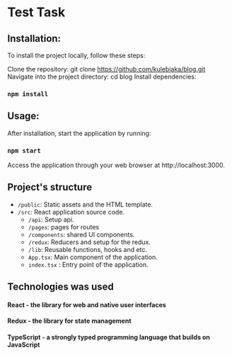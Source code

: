 # Test Task

## Installation:
To install the project locally, follow these steps:

Clone the repository: git clone https://github.com/kulebiaka/blog.git
Navigate into the project directory: cd blog
Install dependencies:  
### `npm install`

## Usage:
After installation, start the application by running: 
### `npm start`
Access the application through your web browser at http://localhost:3000.

## Project's structure
- `/public`: Static assets and the HTML template.
- `/src`: React application source code.
  - `/api`: Setup api.
  - `/pages`: pages for routes
  - `/components`: shared UI components.
  - `/redux`: Reducers and setup for the redux.
  - `/lib`: Reusable functions, hooks and etc.
  - `App.tsx`: Main component of the application.
  - `index.tsx` : Entry point of the application.

## Technologies was used
#### React - the library for web and native user interfaces
#### Redux - the library for state management
#### TypeScript - a strongly typed programming language that builds on JavaScript

